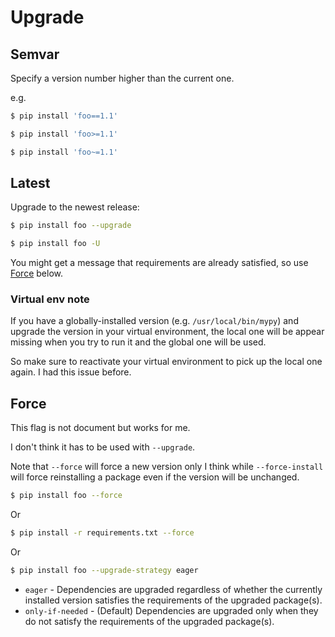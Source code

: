 # Upgrade

## Semvar

Specify a version number higher than the current one.

e.g.

```sh
$ pip install 'foo==1.1'
```

```sh
$ pip install 'foo>=1.1'
```

```sh
$ pip install 'foo~=1.1'
```


## Latest

Upgrade to the newest release:

```sh
$ pip install foo --upgrade
```

```sh
$ pip install foo -U
```

You might get a message that requirements are already satisfied, so use [Force](#force) below.

### Virtual env note

If you have a globally-installed version (e.g. `/usr/local/bin/mypy`) and upgrade the version in your virtual environment, the local one will be appear missing when you try to run it and the global one will be used. 

So make sure to reactivate your virtual environment to pick up the local one again. I had this issue before.


## Force

This flag is not document but works for me. 

I don't think it has to be used with `--upgrade`. 

Note that `--force` will force a new version only I think while `--force-install` will force reinstalling a package even if the version will be unchanged.

```sh
$ pip install foo --force
```

Or

```sh
$ pip install -r requirements.txt --force
```

Or

```sh
$ pip install foo --upgrade-strategy eager
```

- `eager` - Dependencies are upgraded regardless of whether the currently installed version satisfies the requirements of the upgraded package(s). 
- `only-if-needed` - (Default) Dependencies are upgraded only when they do not satisfy the requirements of the upgraded package(s).
                              

